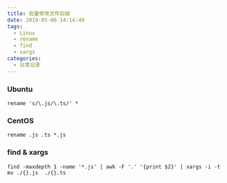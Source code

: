 ```yaml
---
title: 批量修改文件后缀
date: 2019-05-06 14:14:49
tags:
  - Linux
  - rename
  - find
  - xargs
categories:
  - 日常记录
---
```


### Ubuntu

```
rename 's/\.js/\.ts/' *
```

### CentOS

```
rename .js .ts *.js
```

### find & xargs

```
find -maxdepth 1 -name '*.js' | awk -F '.' '{print $2}' | xargs -i -t mv ./{}.js  ./{}.ts
```
